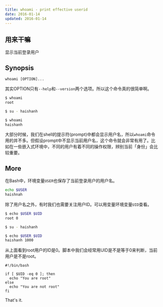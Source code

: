 ```yaml
---
title: whoami - print effective userid
date: 2016-01-14
updated: 2016-01-14
---
```

## 用来干嘛

显示当前登录用户

## Synopsis

```text
whoami [OPTION]...
```

其实OPTION只有`--help`和`--version`两个选项。所以这个命令真的很简单啊。

```sh
$ whoami
root

$ su - haishanh

$ whoami
haishanh
```

大部分时候，我们在shell的提示符(prompt)中都会显示用户名，所以`whoami`命令用的并不多。但假设prompt中不显示当前用户名，这个命令就会非常有用了。比如在一些嵌入式环境中，不同的用户有着不同的操作权限，辨别当前「身份」会比较重要。


## More

在Bash中，环境变量`USER`也保存了当前登录用户的用户名。

```sh
echo $USER
haishnah
```

除了用户名之外，有时我们也需要关注用户ID。可以用变量环境变量`UID`查看。

```sh
$ echo $USER $UID
root 0

$ su - haishanh

$ echo $USER $UID
haishanh 1000
```

从上面看到root用户的ID是0。脚本中我们会经常用UID是不是等于0来判断，当前用户是不是root。

```
#!/bin/bash

if [ $UID -eq 0 ]; then
  echo "You are root"
else
  echo "You are not root"
fi
```


That's it.
